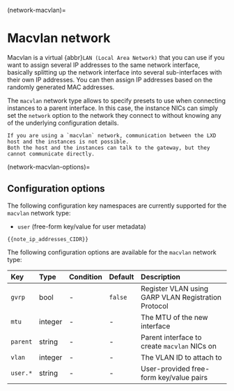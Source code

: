 (network-macvlan)=
# Macvlan network

<!-- Include start macvlan intro -->
Macvlan is a virtual {abbr}`LAN (Local Area Network)` that you can use if you want to assign several IP addresses to the same network interface, basically splitting up the network interface into several sub-interfaces with their own IP addresses.
You can then assign IP addresses based on the randomly generated MAC addresses.
<!-- Include end macvlan intro -->

The `macvlan` network type allows to specify presets to use when connecting instances to a parent interface.
In this case, the instance NICs can simply set the `network` option to the network they connect to without knowing any of the underlying configuration details.

```{note}
If you are using a `macvlan` network, communication between the LXD host and the instances is not possible.
Both the host and the instances can talk to the gateway, but they cannot communicate directly.
```

(network-macvlan-options)=
## Configuration options

The following configuration key namespaces are currently supported for the `macvlan` network type:

- `user` (free-form key/value for user metadata)

```{note}
{{note_ip_addresses_CIDR}}
```

The following configuration options are available for the `macvlan` network type:

Key                             | Type      | Condition             | Default                   | Description
:--                             | :--       | :--                   | :--                       | :--
`gvrp`                          | bool      | -                     | `false`                   | Register VLAN using GARP VLAN Registration Protocol
`mtu`                           | integer   | -                     | -                         | The MTU of the new interface
`parent`                        | string    | -                     | -                         | Parent interface to create `macvlan` NICs on
`vlan`                          | integer   | -                     | -                         | The VLAN ID to attach to
`user.*`                        | string    | -                     | -                         | User-provided free-form key/value pairs
